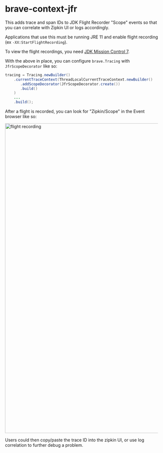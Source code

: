# brave-context-jfr
This adds trace and span IDs to JDK Flight Recorder "Scope" events so
that you can correlate with Zipkin UI or logs accordingly.

Applications that use this must be running JRE 11 and enable flight
recording (ex `-XX:StartFlightRecording`).

To view the flight recordings, you need [JDK Mission Control 7](http://jdk.java.net/jmc/).

With the above in place, you can configure `brave.Tracing` with
`JfrScopeDecorator` like so:

```java
tracing = Tracing.newBuilder()
    .currentTraceContext(ThreadLocalCurrentTraceContext.newBuilder()
       .addScopeDecorator(JfrScopeDecorator.create())
       .build()
    )
    ...
    .build();
```

After a flight is recorded, you can look for "Zipkin/Scope" in the Event
browser like so:

<img width="1021" alt="flight recording" src="https://user-images.githubusercontent.com/64215/49773912-f0328b00-fd2d-11e8-9acd-26b82694aea9.png">

Users could then copy/paste the trace ID into the zipkin UI, or use log
correlation to further debug a problem.

